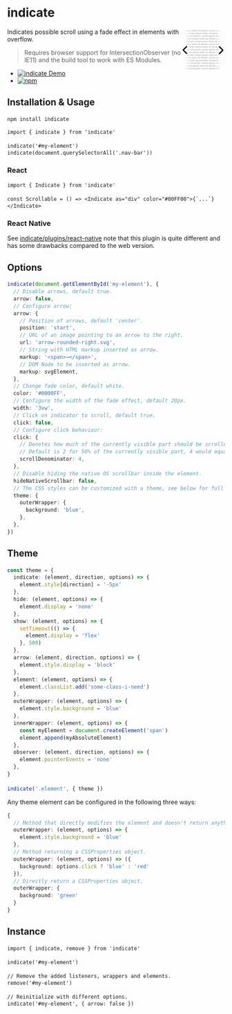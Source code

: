 # indicate

<img align="right" src="https://github.com/tobua/indicate/raw/master/logo.png" width="20%" alt="Indicate Scroll Plugin" />

Indicates possible scroll using a fade effect in elements with overflow.

> Requires browser support for IntersectionObserver (no IE11) and the build tool to work with ES Modules.

- [![indicate Demo](https://img.shields.io/static/v1?label=indicate&message=Demo&color=brightgreen)](https://tobua.github.io/indicate)
- [![npm](https://img.shields.io/npm/v/indicate)](https://npmjs.com/indicate)

## Installation & Usage

```
npm install indicate
```

```tsx
import { indicate } from 'indicate'

indicate('#my-element')
indicate(document.querySelectorAll('.nav-bar'))
```

### React

```tsx
import { Indicate } from 'indicate'

const Scrollable = () => <Indicate as="div" color="#00FF00">{`...`}</Indicate>
```

### React Native

See [indicate/plugins/react-native](https://github.com/tobua/indicate/tree/master/plugins/react-native) note that this plugin is quite different and has some drawbacks compared to the web version.

## Options

```ts
indicate(document.getElementById('my-element'), {
  // Disable arrows, default true.
  arrow: false,
  // Configure arrow:
  arrow: {
    // Position of arrows, default 'center'.
    position: 'start',
    // URL of an image pointing to an arrow to the right.
    url: 'arrow-rounded-right.svg',
    // String with HTML markup inserted as arrow.
    markup: '<span>→</span>',
    // DOM Node to be inserted as arrow.
    markup: svgElement,
  },
  // Change fade color, default white.
  color: '#0000FF',
  // Configure the width of the fade effect, default 20px.
  width: '3vw',
  // Click on indicator to scroll, default true.
  click: false,
  // Configure click behaviour:
  click: {
    // Denotes how much of the currently visible part should be scrolled by a click.
    // Default is 2 for 50% of the currently visible part, 4 would equal to 25%.
    scrollDenominator: 4,
  },
  // Disable hiding the native OS scrollbar inside the element.
  hideNativeScrollbar: false,
  // The CSS styles can be customized with a theme, see below for full documentation.
  theme: {
    outerWrapper: {
      background: 'blue',
    },
  },
})
```

## Theme

```ts
const theme = {
  indicate: (element, direction, options) => {
    element.style[direction] = '-5px'
  },
  hide: (element, options) => {
    element.display = 'none'
  },
  show: (element, options) => {
    setTimeout(() => {
      element.display = 'flex'
    }, 500)
  },
  arrow: (element, direction, options) => {
    element.style.display = 'block'
  },
  element: (element, options) => {
    element.classList.add('some-class-i-need')
  },
  outerWrapper: (element, options) => {
    element.style.background = 'blue'
  },
  innerWrapper: (element, options) => {
    const myElement = document.createElement('span')
    element.append(myAbsoluteElement)
  },
  observer: (element, direction, options) => {
    element.pointerEvents = 'none'
  },
}

indicate('.element', { theme })
```

Any theme element can be configured in the following three ways:

```ts
{
  // Method that directly modifies the element and doesn't return anything.
  outerWrapper: (element, options) => {
    element.style.background = 'blue'
  },
  // Method returning a CSSProperties object.
  outerWrapper: (element, options) => ({
    background: options.click ? 'blue' : 'red'
  }),
  // Directly return a CSSProperties object.
  outerWrapper: {
    background: 'green'
  }
}
```

## Instance

```tsx
import { indicate, remove } from 'indicate'

indicate('#my-element')

// Remove the added listeners, wrappers and elements.
remove('#my-element')

// Reinitialize with different options.
indicate('#my-element', { arrow: false })
```
